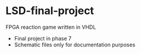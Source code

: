 # LSD-final-project
FPGA reaction game written in VHDL

- Final project in phase 7
- Schematic files only for documentation purposes
